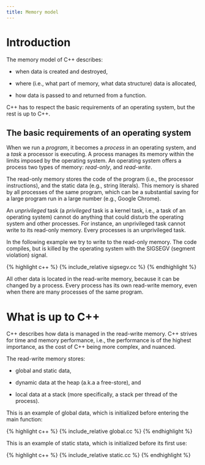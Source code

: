 ```yaml
---
title: Memory model
---
```


# Introduction

The memory model of C++ describes:

* when data is created and destroyed,

* where (i.e., what part of memory, what data structure) data is
  allocated,

* how data is passed to and returned from a function.

C++ has to respect the basic requirements of an operating system, but
the rest is up to C++.

## The basic requirements of an operating system

When we run a *program*, it becomes a *process* in an operating
system, and a *task* a processor is executing.  A process manages its
memory within the limits imposed by the operating system.  An
operating system offers a process two types of memory: *read-only*,
and *read-write*.

The read-only memory stores the code of the program (i.e., the
processor instructions), and the static data (e.g., string literals).
This memory is shared by all processes of the same program, which can
be a substantial saving for a large program run in a large number
(e.g., Google Chrome).

An *unprivileged* task (a *privileged* task is a kernel task, i.e., a
task of an operating system) cannot do anything that could disturb the
operating system and other processes.  For instance, an unprivileged
task cannot write to its read-only memory.  Every processes is an
unprivileged task.

In the following example we try to write to the read-only memory.  The
code compiles, but is killed by the operating system with the SIGSEGV
(segment violation) signal.

{% highlight c++ %}
{% include_relative sigsegv.cc %}
{% endhighlight %}

All other data is located in the read-write memory, because it can be
changed by a process.  Every process has its own read-write memory,
even when there are many processes of the same program.

# What is up to C++

C++ describes how data is managed in the read-write memory.  C++
strives for time and memory performance, i.e., the performance is of
the highest importance, as the cost of C++ being more complex, and
nuanced.

The read-write memory stores:

* global and static data,

* dynamic data at the heap (a.k.a a free-store), and

* local data at a stack (more specifically, a stack per thread of the
  process).

This is an example of global data, which is initialized before
entering the main function:

{% highlight c++ %}
{% include_relative global.cc %}
{% endhighlight %}

This is an example of static stata, which is initialized before its
first use:

{% highlight c++ %}
{% include_relative static.cc %}
{% endhighlight %}

<!-- LocalWords: lvalue lvalues rvalue rvalues -->
<!-- LocalWords: decrementation incrementation -->
<!-- LocalWords: dereference expr unary -->
<!-- LocalWords: glvalue prvalue xvalue -->
